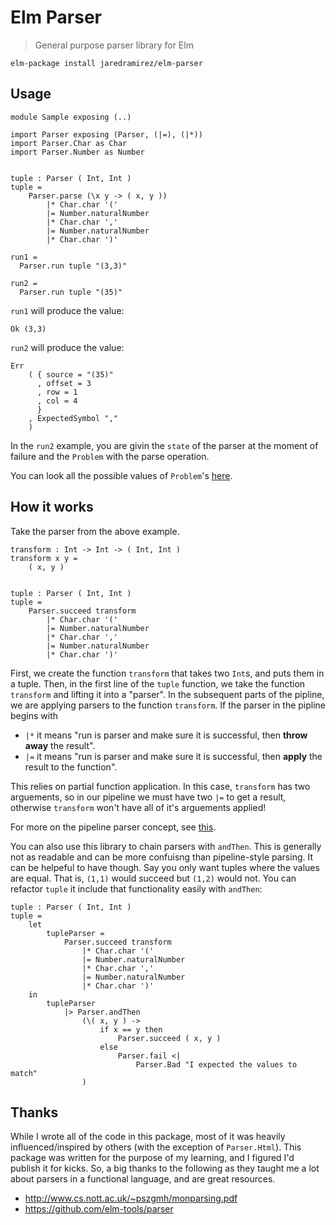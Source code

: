 # Elm Parser

> General purpose parser library for Elm

`elm-package install jaredramirez/elm-parser`

## Usage
```
module Sample exposing (..)

import Parser exposing (Parser, (|=), (|*))
import Parser.Char as Char
import Parser.Number as Number


tuple : Parser ( Int, Int )
tuple =
    Parser.parse (\x y -> ( x, y ))
        |* Char.char '('
        |= Number.naturalNumber
        |* Char.char ','
        |= Number.naturalNumber
        |* Char.char ')'

run1 =
  Parser.run tuple "(3,3)"

run2 =
  Parser.run tuple "(35)"
```

`run1` will produce the value:

```
Ok (3,3)
```

`run2` will produce the value:

```
Err
    ( { source = "(35)"
      , offset = 3
      , row = 1
      , col = 4
      }
    , ExpectedSymbol ","
    )
```

In the `run2` example, you are givin the `state` of the parser at the moment of failure and the `Problem` with the parse operation.

You can look all the possible values of `Problem`'s [here](https://github.com/jaredramirez/elm-parser/blob/master/src/Parser.elm#L56).

## How it works

Take the parser from the above example.

```
transform : Int -> Int -> ( Int, Int )
transform x y =
    ( x, y )


tuple : Parser ( Int, Int )
tuple =
    Parser.succeed transform
        |* Char.char '('
        |= Number.naturalNumber
        |* Char.char ','
        |= Number.naturalNumber
        |* Char.char ')'
```

First, we create the function `transform` that takes two `Int`s, and puts them in a tuple. Then, in the first line of the `tuple` function, we take the function `transform` and lifting it into a "parser".
In the subsequent parts of the pipline, we are applying parsers to the function `transform`.
If the parser in the pipline begins with

* `|*` it means "run is parser and make sure it is successful, then **throw away** the result".
* `|=` it means "run is parser and make sure it is successful, then **apply** the result to the function".

This relies on partial function application. In this case, `transform` has two arguements, so in our pipeline we must have two `|=` to get a result, otherwise `transform` won't have all of it's arguements applied!

For more on the pipeline parser concept, see [this](https://github.com/elm-tools/parser#parser-pipelines).

You can also use this library to chain parsers with `andThen`. This is generally not as readable and can be more confuisng than pipeline-style parsing. It can be helpeful to have though. Say you only want tuples where the values are equal. That is, `(1,1)` would succeed but `(1,2)` would not.
You can refactor `tuple` it include that functionality easily with `andThen`:

```
tuple : Parser ( Int, Int )
tuple =
    let
        tupleParser =
            Parser.succeed transform
                |* Char.char '('
                |= Number.naturalNumber
                |* Char.char ','
                |= Number.naturalNumber
                |* Char.char ')'
    in
        tupleParser
            |> Parser.andThen
                (\( x, y ) ->
                    if x == y then
                        Parser.succeed ( x, y )
                    else
                        Parser.fail <|
                            Parser.Bad "I expected the values to match"
                )
```

## Thanks

While I wrote all of the code in this package, most of it was heavily influenced/inspired by others (with the exception of `Parser.Html`). This package was written for the purpose of my learning, and I figured I'd publish it for kicks. So, a big thanks to the following as they taught me a lot about parsers in a functional language, and are great resources.

* http://www.cs.nott.ac.uk/~pszgmh/monparsing.pdf
* https://github.com/elm-tools/parser
